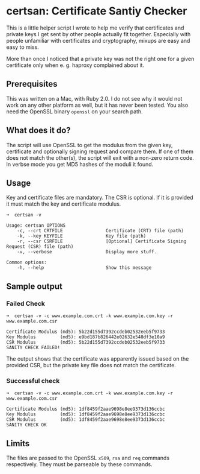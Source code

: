 # certsan: Certificate Santiy Checker

This is a little helper script I wrote to help me verify that certificates
and private keys I get sent by other people actually fit together. Especially
with people unfamiliar with certificates and cryptography, mixups are easy
and easy to miss.

More than once I noticed that a private key was not the right one for
a given certificate only when e. g. haproxy complained about it.

## Prerequisites
This was written on a Mac, with Ruby 2.0. I do not see why it would not work
on any other platform as well, but it has never been tested.
You also need the OpenSSL binary `openssl` on your search path.

## What does it do?
The script will use OpenSSL to get the modulus from the given key, certificate
and optionally signing request and compare them. If one of them does not match
the other(s), the script will exit with a non-zero return code. In verbse mode
you get MD5 hashes of the moduli it found.

## Usage
Key and certificate files are mandatory. The CSR is optional. If it is provided
it must match the key and certificate modulus.

```
➜  certsan -v
```
```
Usage: certsan OPTIONS
    -c, --crt CRTFILE                Certificate (CRT) file (path)
    -k, --key KEYFILE                Key file (path)
    -r, --csr CSRFILE                [Optional] Certificate Signing Request (CSR) file (path)
    -v, --verbose                    Display more stuff.

Common options:
    -h, --help                       Show this message
```

## Sample output

### Failed Check
```
➜  certsan -v -c www.example.com.crt -k www.example.com.key -r www.example.com.csr
```
```
Certificate Modulus (md5): 5b22d155d7392ccdeb02532eeb5f9733
Key Modulus         (md5): e9bd187b826442e02632e548df3e10a9
CSR Modulus         (md5): 5b22d155d7392ccdeb02532eeb5f9733
SANITY CHECK FAILED!
```
The output shows that the certificate was apparently issued based on the provided CSR, but
the private key file does not match the certificate.

### Successful check
```
➜  certsan -v -c www.example.com.crt -k www.example.com.key -r www.example.com.csr
```
```
Certificate Modulus (md5): 1df8459f2aae9698e8ee9373d136ccbc
Key Modulus         (md5): 1df8459f2aae9698e8ee9373d136ccbc
CSR Modulus         (md5): 1df8459f2aae9698e8ee9373d136ccbc
SANITY CHECK OK
```

## Limits
The files are passed to the OpenSSL `x509`, `rsa` and `req` commands respectively. They
must be parseable by these commands.

